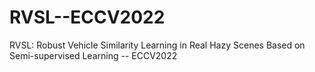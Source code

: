 # RVSL--ECCV2022
RVSL: Robust Vehicle Similarity Learning in Real Hazy Scenes Based on Semi-supervised Learning -- ECCV2022
